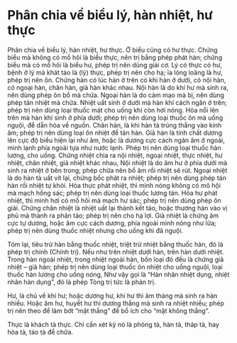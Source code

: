 # Phân chia về biểu lý, hàn nhiệt, hư thực

Phân chia về biểu lý, hàn nhiệt, hư thực. Ở biểu cũng có hư thực. Chứng biểu mà không có mồ hôi là biểu thực, nên trị bằng phép phát hàn; chứng biểu mà có mồ hôi là biểu hư, phép trị nên dùng giải cơ. Lý có thực có hư, bệnh ở lý mà khát táo là (lý) thực, phép trị nên cho hạ; ỉa lỏng loãng là hư, phép trị nên ôn. Chứng hàn có lúc hàn ở trên có khi hàn ở dưới, có nội hàn, có ngoại hàn, chân hàn, giả hàn khác nhau. Nội hàn là do khí hư mà sinh ra, nên dùng phép ôn bổ mà chửa. Ngoại hàn là do cảm mạo mà bị, nên dùng phép tán nhiệt mà chữa. Nhiệt uất sinh ở dưới mà hàn khí cách ngăn ở trên; phép trị nên dùng loại thuốc mát cho uống khi còn hơi nóng. Hỏa nổi lên trên mà hàn khí sinh ở phía dưới; phép trị nên dùng loại thuốc ôn mà uống nguội, để dẫn hỏa về nguồn. Chân hàn, là khi hàn tà trúng thẳng vào kinh âm; phép trị nên dùng loại ôn nhiệt để tán hàn. Giả hàn là tính chất dương lên cực độ biểu hiện lại như âm, hoặc là dương cực cách ngăn âm ở ngoài, mình lạnh phía ngoài tựa như nước lạnh. Phép trị nên dùng loại thuốc hàn lương, cho uống. Chứng nhiệt chia ra nội nhiệt, ngoại nhiệt, thực nhiệt, hư nhiệt, chân nhiệt, giả nhiệt khác nhau, Nội nhiệt là do âm hư ở phía dưới mà sinh ra nhiệt ở bên trong; phép chữa nên bổ âm rồi nhiệt sẽ rút. Ngoại nhiệt là do hàn tà uất vít lại, chứng bốc phát ra nhiệt; phép trị nên dùng phép tán hàn rồi nhiệt tự khỏi. Hòa thực phát nhiệt, thì mình nóng không có mô hội mà mạch hồng sác; phép trị nên dùng loại thuốc lương tán. Hỏa hư phát nhiệt, thì mình hơi có mồ hôi mà mạch hư sác; phép trị nên dùng phép ôn giải. Chứng chân nhiệt là nhiệt uất lại thành kết táo, hoặc thương hàn vào vị phủ mà thành ra phân táo; phép trị nên cho hạ lợi. Giả nhiệt là chứng âm cực tự dương, hoặc âm cực cách dương, phía ngoài mình nóng như lửa; phép trị nên dùng thuốc nhiệt nhưng cho uống khi đã nguội.

Tóm lại, tiêu trừ hàn bằng thuốc nhiệt, triệt trừ nhiệt bằng thuốc hàn, đó là phép trị chính (Chính trị). Nếu như trên nhiệt dưới hàn, trên hàn dưới nhiệt. Trong hàn ngoài nhiệt, trong nhiệt ngoài hàn, bốn loại đó đều là chứng giả nhiệt – giả hàn; phép trị nên dùng loại thuốc ôn nhiệt cho uống nguội, loại thuốc hàn lương cho uống nóng, Như vậy gọi là “Hàn nhân nhiệt dụng, nhiệt nhân hàn dụng”, đó là phép Tòng trị tức là phản trị.

Hư, là chủ về khí hư; hoặc dương hư, khí hư thì âm tháng mà sinh ra hàn nhiều. Hoặc âm hư, huyết hư thì dương thắng mà sinh ra nhiệt nhiều; phép trị nên theo để làm bớt “mặt thắng” để bổ ích cho “mặt không thắng”.

Thực là khách tà thực. Chỉ cần xét kỹ nó là phòng tà, hàn tà, tháp tà, hay hỏa tà, táo tà để chữa.
